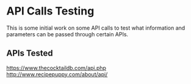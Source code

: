 # API Calls Testing

This is some initial work on some API calls to test what information and parameters can be passed through certain APIs.

## APIs Tested

https://www.thecocktaildb.com/api.php
http://www.recipepuppy.com/about/api/
